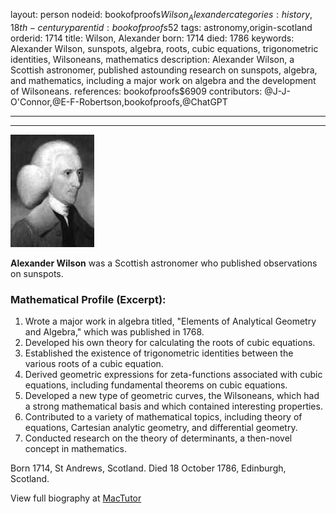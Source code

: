 layout: person
nodeid: bookofproofs$Wilson_Alexander
categories: history,18th-century
parentid: bookofproofs$52
tags: astronomy,origin-scotland
orderid: 1714
title: Wilson, Alexander
born: 1714
died: 1786
keywords: Alexander Wilson, sunspots, algebra, roots, cubic equations, trigonometric identities, Wilsoneans, mathematics
description: Alexander Wilson, a Scottish astronomer, published astounding research on sunspots, algebra, and mathematics, including a major work on algebra and the development of Wilsoneans.
references: bookofproofs$6909
contributors: @J-J-O'Connor,@E-F-Robertson,bookofproofs,@ChatGPT

---



---

![Wilson_Alexander.jpg](https://github.com/bookofproofs/bookofproofs.github.io/blob/main/_sources/_assets/images/portraits/Wilson_Alexander.jpg?raw=true)

**Alexander Wilson** was a Scottish astronomer who published observations on sunspots.

### Mathematical Profile (Excerpt):
1. Wrote a major work in algebra titled, "Elements of Analytical Geometry and Algebra," which was published in 1768.
2. Developed his own theory for calculating the roots of cubic equations.
3. Established the existence of trigonometric identities between the various roots of a cubic equation.
4. Derived geometric expressions for zeta-functions associated with cubic equations, including fundamental theorems on cubic equations.
5. Developed a new type of geometric curves, the Wilsoneans, which had a strong mathematical basis and which contained interesting properties.
6. Contributed to a variety of mathematical topics, including theory of equations, Cartesian analytic geometry, and differential geometry.
7. Conducted research on the theory of determinants, a then-novel concept in mathematics.

Born 1714, St Andrews, Scotland. Died 18 October 1786, Edinburgh, Scotland.

View full biography at [MacTutor](https://mathshistory.st-andrews.ac.uk/Biographies/Wilson_Alexander/)
